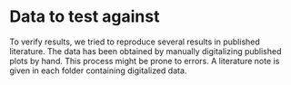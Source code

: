 # Data to test against

To verify results, we tried to reproduce several results in published literature. The data has been obtained by manually digitalizing published plots by hand. This process might be prone to errors. A literature note is given in each folder containing digitalized data.
